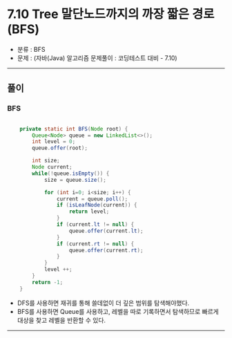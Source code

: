 # 7.10 Tree 말단노드까지의 까장 짧은 경로(BFS)
- 분류 : BFS
- 문제 : (자바(Java) 알고리즘 문제풀이 : 코딩테스트 대비 - 7.10)

---

## 풀이

### BFS
```java

    private static int BFS(Node root) {
        Queue<Node> queue = new LinkedList<>();
        int level = 0;
        queue.offer(root);

        int size;
        Node current;
        while(!queue.isEmpty()) {
            size = queue.size();

            for (int i=0; i<size; i++) {
                current = queue.poll();
                if (isLeafNode(current)) {
                    return level;
                }
                if (current.lt != null) {
                    queue.offer(current.lt);
                }
                if (current.rt != null) {
                    queue.offer(current.rt);
                }
            }
            level ++;
        }
        return -1;
    }
```
- DFS를 사용하면 재귀를 통해 쓸데없이 더 깊은 범위를 탐색해야했다.
- BFS를 사용하면 Queue를 사용하고, 레벨을 따로 기록하면서 탐색하므로 빠르게 대상을 찾고 레벨을 반환할 수 있다.

---
